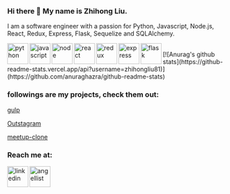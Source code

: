 ### Hi there 👋 My name is Zhihong Liu.



I am a software engineer with a passion for Python, Javascript, Node.js, React, Redux, Express, Flask, Sequelize and SQLAlchemy.


<img align='left' alt='python' width='48px' src="https://user-images.githubusercontent.com/102339574/190521064-3f6678f6-6d3c-4477-ab48-7387d3ed7904.png" />
<img align='left' alt='javascript' width='48px' src="https://user-images.githubusercontent.com/102339574/190521807-1098dadc-43f2-4b3d-a56d-c18592549dde.png" />
<img align='left' alt='node' width='48px' src="https://user-images.githubusercontent.com/102339574/190521914-4aa46a66-6e10-443f-a542-5eff03140c88.jpg" />
<img align='left' alt='react' width='48px' src="https://user-images.githubusercontent.com/102339574/190522042-70597193-7126-4409-9a3c-4bc725fa7fc9.png" />
<img align='left' alt='redux' width='48px' src="https://user-images.githubusercontent.com/102339574/190522157-8c2f7444-36ea-4818-956a-ba316c5bd835.png" />
<img align='left' alt='express' width='48px' src="https://user-images.githubusercontent.com/102339574/190522229-97553ca6-2c06-4cac-9364-f2029f514b69.png" />
<img align='left' alt='flask' width='48px' src="https://user-images.githubusercontent.com/102339574/190522313-34df722f-d0fa-4b5a-ab98-7decfb521141.png" />

<br />
[![Anurag's github stats](https://github-readme-stats.vercel.app/api?username=zhihongliu81)](https://github.com/anuraghazra/github-readme-stats)
<br />

### followings are my projects, check them out:


[gulp](https://gulp-zhihong.herokuapp.com/)

[Outstagram](https://outstagram--app.herokuapp.com/)

[meetup-clone](https://meetup-clone-by-zhihong.herokuapp.com/)


### Reach me at:

[<img align='left' alt='linkedin' width='48px' src="https://user-images.githubusercontent.com/102339574/190435542-5a583044-f218-4a59-a43f-b7b1a4f5958a.png" />](https://www.linkedin.com/in/zhihong-liu81/)

[<img align='left' alt='angellist' width='48px' src="https://user-images.githubusercontent.com/102339574/190520389-03bd9647-3fa7-4e76-839b-ef32f6aecfdf.png" />](https://angel.co/u/zhihong-liu-1)



<br />

